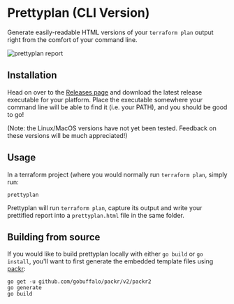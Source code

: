 # Prettyplan (CLI Version)

Generate easily-readable HTML versions of your `terraform plan` output right from the comfort of your command line.

![prettyplan report](https://raw.githubusercontent.com/chrislewisdev/prettyplan-cli/master/screenshot.png)

## Installation

Head on over to the [Releases page](https://github.com/chrislewisdev/prettyplan-cli/releases) and download the latest release executable for your platform. Place the executable somewhere your command line will be able to find it (i.e. your PATH), and you should be good to go!

(Note: the Linux/MacOS versions have not yet been tested. Feedback on these versions will be much appreciated!)

## Usage

In a terraform project (where you would normally run `terraform plan`, simply run:
```
prettyplan
```
Prettyplan will run `terraform plan`, capture its output and write your prettified report into a `prettyplan.html` file in the same folder.

## Building from source

If you would like to build prettyplan locally with either `go build` or `go install`, you'll want to first generate the embedded template files using [packr](https://github.com/gobuffalo/packr/tree/master/v2):

```
go get -u github.com/gobuffalo/packr/v2/packr2
go generate
go build
```
